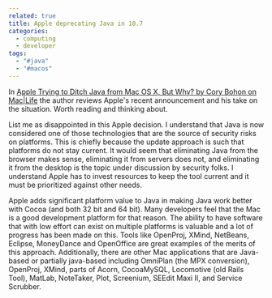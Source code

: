 ```yaml
---
related: true
title: Apple deprecating Java in 10.7
categories:
  - computing
  - developer
tags:
  - "#java"
  - "#macos"
---
```

In [Apple Trying to Ditch Java from Mac OS X, But Why? by Cory Bohon on
Mac|Life][1] the author reviews Apple's recent announcement and his take on
the situation. Worth reading and thinking about.

List me as disappointed in this Apple decision. I understand that Java is now
considered one of those technologies that are the source of security risks on
platforms. This is chiefly because the update approach is such that platforms
do not stay current. It would seem that eliminating Java from the browser
makes sense, eliminating it from servers does not, and eliminating it from the
desktop is the topic under discussion by security folks. I understand Apple
has to invest resources to keep the tool current and it must be prioritized
against other needs.

Apple adds significant platform value to Java in making Java work better with
Cocoa (and both 32 bit and 64 bit). Many developers feel that the Mac is a
good development platform for that reason. The ability to have software that
with low effort can exist on multiple platforms is valuable and a lot of
progress has been made on this. Tools like OpenProj, XMind, NetBeans, Eclipse,
MoneyDance and OpenOffice are great examples of the merits of this approach.
Additionally, there are other Mac applications that are Java-based or
partially java-based including OmniPlan (the MPX conversion), OpenProj, XMind,
parts of Acorn, CocoaMySQL, Locomotive (old Rails Tool), MatLab, NoteTaker,
Plot, Screenium, SEEdit Maxi II, and Service Scrubber.

[1]: http://www.maclife.com/article/news/apple_trying_ditch_java_mac_os_x_why

